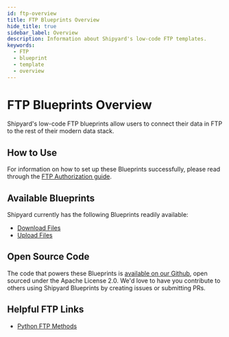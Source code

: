 ```yaml
---
id: ftp-overview
title: FTP Blueprints Overview
hide_title: true
sidebar_label: Overview
description: Information about Shipyard's low-code FTP templates.
keywords:
  - FTP
  - blueprint
  - template
  - overview
---
```


# FTP Blueprints Overview

Shipyard's low-code FTP blueprints allow users to connect their data in FTP to the rest of their modern data stack.

## How to Use
For information on how to set up these Blueprints successfully, please read through the [FTP Authorization guide](ftp-authorization.md).

## Available Blueprints
Shipyard currently has the following Blueprints readily available:
- [Download Files](ftp-download-files.md)
- [Upload Files](ftp-upload-files.md)

## Open Source Code
The code that powers these Blueprints is [available on our Github](https://github.com/shipyardapp/ftp-blueprints), open sourced under the Apache License 2.0. We'd love to have you contribute to others using Shipyard Blueprints by creating issues or submitting PRs.

## Helpful FTP Links
- [Python FTP Methods](https://docs.python.org/3.7/library/ftplib.html)